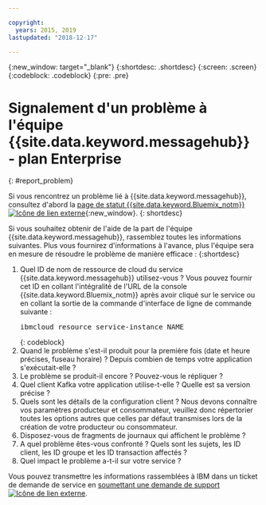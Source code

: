```yaml
---

copyright:
  years: 2015, 2019
lastupdated: "2018-12-17"

---
```


{:new_window: target="_blank"}
{:shortdesc: .shortdesc}
{:screen: .screen}
{:codeblock: .codeblock}
{:pre: .pre}

# Signalement d'un problème à l'équipe {{site.data.keyword.messagehub}} - plan Enterprise
{: #report_problem}

Si vous rencontrez un problème lié à {{site.data.keyword.messagehub}}, consultez d'abord la [ page de statut {{site.data.keyword.Bluemix_notm}} ![Icône de lien externe](../../icons/launch-glyph.svg "Icône de lien externe")](https://console.bluemix.net/status){:new_window}.
{: shortdesc}

Si vous souhaitez obtenir de l'aide de la part de l'équipe {{site.data.keyword.messagehub}}, rassemblez toutes les informations suivantes. Plus vous fournirez d'informations à l'avance, plus l'équipe sera en mesure de résoudre le problème de manière efficace :
{:shortdesc}

1. Quel ID de nom de ressource de cloud du service {{site.data.keyword.messagehub}}
   utilisez-vous ?  Vous pouvez fournir cet ID en collant l'intégralité
   de l'URL de la console {{site.data.keyword.Bluemix_notm}} après avoir cliqué sur le
   service ou en collant la sortie de la commande d'interface de ligne de commande suivante :<br/>
   <pre class="pre">
   ibmcloud resource service-instance NAME
   </pre>
	{: codeblock}
2. Quand le problème s'est-il produit pour la première fois (date et heure précises, fuseau horaire) ?
   Depuis combien de temps votre application s'exécutait-elle ?
3. Le problème se produit-il encore ? Pouvez-vous le répliquer ?
4. Quel client Kafka votre application utilise-t-elle ? Quelle est sa version précise ?
5. Quels sont les détails de la configuration client ? Nous devons connaître vos paramètres producteur et consommateur, veuillez donc répertorier toutes les options autres que celles par défaut transmises lors de la création de votre producteur ou consommateur.
6. Disposez-vous de fragments de journaux qui affichent le problème ?
7. A quel problème êtes-vous confronté ? Quels sont les sujets, les ID client, les ID groupe et
   les ID transaction affectés ?
8. Quel impact le problème a-t-il sur votre service ?

Vous pouvez transmettre les informations rassemblées à IBM dans un ticket de demande de service en [soumettant une demande de support ![Icône de lien externe](../../icons/launch-glyph.svg "Icône de lien externe")](/docs/get-support/howtogetsupport.html#using-avatar).










